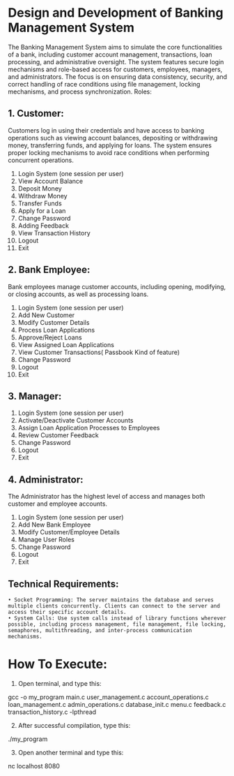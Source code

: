 # Design and Development of Banking Management System

The Banking Management System aims to simulate the core functionalities of a bank, including customer account management, transactions, loan processing, and administrative oversight. The system features secure login mechanisms and role-based access for customers, employees, managers, and administrators. The focus is on ensuring data consistency, security, and correct handling of race conditions using file management, locking mechanisms, and process synchronization.
Roles:
    
## 1. Customer: 
Customers log in using their credentials and have access to banking operations such as viewing account balances, depositing or withdrawing money, transferring funds, and applying for loans. The system ensures proper locking mechanisms to avoid race conditions when performing concurrent operations.

1. Login System (one session per user)
2. View Account Balance
3. Deposit Money
4. Withdraw Money
5. Transfer Funds
6. Apply for a Loan
7. Change Password
8. Adding Feedback
9. View Transaction History
10. Logout
11. Exit

## 2. Bank Employee: 
Bank employees manage customer accounts, including opening, modifying, or closing accounts, as well as processing loans.

1. Login System (one session per user)
2. Add New Customer
3. Modify Customer Details
4. Process Loan Applications
5. Approve/Reject Loans
6. View Assigned Loan Applications
7. View Customer Transactions( Passbook Kind of feature)
8. Change Password
9. Logout
10. Exit

## 3. Manager:

1. Login System (one session per user)
2. Activate/Deactivate Customer Accounts
3. Assign Loan Application Processes to Employees
4. Review Customer Feedback
5. Change Password
6. Logout
7. Exit

## 4. Administrator: 
The Administrator has the highest level of access and manages both customer and employee accounts.

1. Login System (one session per user)
2. Add New Bank Employee
3. Modify Customer/Employee Details
4. Manage User Roles
5. Change Password
6. Logout
7. Exit

## Technical Requirements:

    • Socket Programming: The server maintains the database and serves multiple clients concurrently. Clients can connect to the server and access their specific account details.
    • System Calls: Use system calls instead of library functions wherever possible, including process management, file management, file locking, semaphores, multithreading, and inter-process communication mechanisms.


# How To Execute:

1. Open terminal, and type this:

gcc -o my_program main.c user_management.c account_operations.c loan_management.c admin_operations.c database_init.c menu.c feedback.c transaction_history.c -lpthread

2. After successful compilation, type this:

./my_program

3. Open another terminal and type this:

nc localhost 8080
